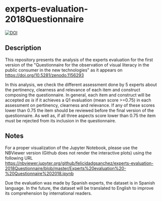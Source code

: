 # experts-evaluation-2018Questionnaire

[![DOI](https://zenodo.org/badge/DOI/10.5281/zenodo.1211001.svg)](https://doi.org/10.5281/zenodo.1211001)

## Description

This repository presents the analysis of the experts evaluation for the first version of the "Questionnaire for the observation of visual literacy in the public consumer in the new technologies" as it appears on https://doi.org/10.5281/zenodo.1156293

In this analysis, we check the different assessment done by 5 experts about the pertinency, clearness and relevance of each item and construct composing the questionnaire. In general, each item and construct will be accepted _as is_ if it achieves a Q1 evaluation (mean score >=0.75) in each assessment on pertinency, clearness and relevance. If any of these scores lower than 0.75 the item should be reviewed before the final version of the questionnaire. As well as, if all three aspects score lower than 0.75 the item must be rejected from its inclusion in the questionnaire.

## Notes

For a proper visualization of the Jupyter Notebook, please use the NBViewer version (Github does not render the interactive plots) using the following URL https://nbviewer.jupyter.org/github/felicidadgsanchez/experts-evaluation-2018Questionnaire/blob/master/Experts%20evaluation%20-%20Questionnaire%202018.ipynb

Due the evaluation was made by Spanish experts, the dataset is in Spanish language. In the future, the dataset will be translated to English to improve its comprehension by international readers.
